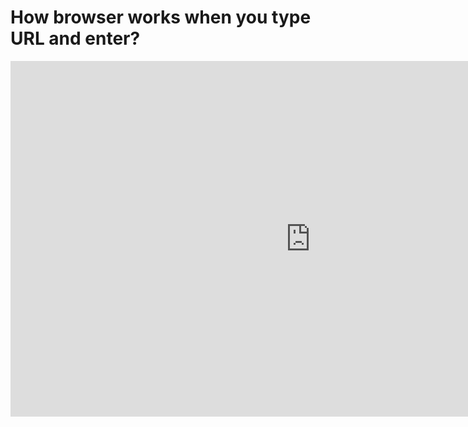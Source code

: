 # How browser works when you type URL and enter?

<iframe src="https://docs.google.com/presentation/d/e/2PACX-1vQZ7LsQkaeM42n_ftmR-rjsSQVjmG88puSbP6QhAKHaw0hzTAqVjWRaHJ2VEjVexjzt8SpGWMLiRUdY/embed?start=false&loop=false&delayms=3000" frameborder="0" width="960" height="569" allowfullscreen="true" mozallowfullscreen="true" webkitallowfullscreen="true"></iframe>
